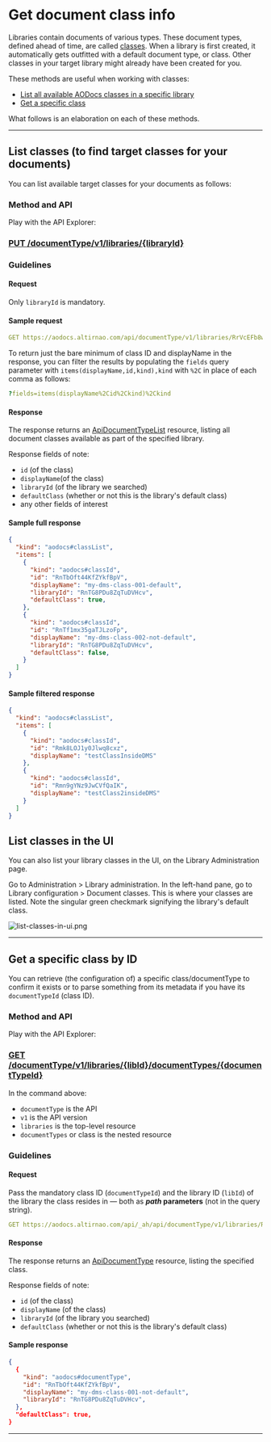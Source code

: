 # Get document class info

Libraries contain documents of various types. These document types, defined ahead of time, are called [classes](https://support.aodocs.com/hc/en-us/articles/205655634). When a library is first created, it automatically gets outfitted with a default document type, or class. Other classes in your target library might already have been created for you.

These methods are useful when working with classes:

*   [List all available AODocs classes in a specific library](/docs/aodocs.altirnao.com/1/routes/documentType/v1/libraries/%7BlibraryId%7D/get)
*   [Get a specific class](/docs/aodocs.altirnao.com/1/routes/documentType/v1/libraries/%7BlibId%7D/documentTypes/%7BdocumentTypeId%7D/get)

What follows is an elaboration on each of these methods.

---


## List classes (to find target classes for your documents)

You can list available target classes for your documents as follows:


### Method and API

Play with the API Explorer:

### [PUT /documentType/v1/libraries/{libraryId}](/docs/aodocs.altirnao.com/1/routes/documentType/v1/libraries/%7BlibraryId%7D/get)


### Guidelines


#### Request

Only `libraryId` is mandatory.


#### Sample request


```yaml
GET https://aodocs.altirnao.com/api/documentType/v1/libraries/RrVcEFb8wtDeNAnlmNN
```


To return just the bare minimum of class ID and displayName in the response, you can filter the results by populating the `fields` query parameter with `items(displayName,id,kind),kind` with `%2C` in place of each comma as follows:


```yaml
?fields=items(displayName%2Cid%2Ckind)%2Ckind
```


#### Response

The response returns an [ApiDocumentTypeList](/docs/aodocs.altirnao.com/1/types/ApiDocumentTypeList) resource, listing all document classes available as part of the specified library.

Response fields of note:


*   `id` (of the class)
*   `displayName`(of the class)
*   `libraryId` (of the library we searched)
*   `defaultClass` (whether or not this is the library's default class)
*   any other fields of interest


#### Sample full response


```json
{
  "kind": "aodocs#classList",
  "items": [
    {
      "kind": "aodocs#classId",
      "id": "RnTbOft44KfZYkfBpV",
      "displayName": "my-dms-class-001-default",
      "libraryId": "RnTG8PDu8ZqTuDVHcv",
      "defaultClass": true,
    },
    {
      "kind": "aodocs#classId",
      "id": "RnTf1mx35gaTJLzoFp",
      "displayName": "my-dms-class-002-not-default",
      "libraryId": "RnTG8PDu8ZqTuDVHcv",
      "defaultClass": false,
    }
  ]
}
```


#### Sample filtered response


```json
{
  "kind": "aodocs#classList",
  "items": [
    {
      "kind": "aodocs#classId",
      "id": "Rmk8LOJ1y0Jlwq8cxz",
      "displayName": "testClassInsideDMS"
    },
    {
      "kind": "aodocs#classId",
      "id": "Rmn9gYNz9JwCVfQaIK",
      "displayName": "testClass2insideDMS"
    }
  ]
}
```


## List classes in the UI

You can also list your library classes in the UI, on the Library Administration page.

Go to Administration > Library administration. In the left-hand pane, go to Library configuration > Document classes. This is where your classes are listed. Note the singular green checkmark signifying the library's default class.

![list-classes-in-ui.png](/img/list-classes-in-ui.png)

---

## Get a specific class by ID

You can retrieve (the configuration of) a specific class/documentType to confirm it exists or to parse something from its metadata if you have its `documentTypeId` (class ID).

### Method and API

Play with the API Explorer:

### [GET /documentType/v1/libraries/{libId}/documentTypes/{documentTypeId}](/docs/aodocs.altirnao.com/1/routes/documentType/v1/libraries/%7BlibId%7D/documentTypes/%7BdocumentTypeId%7D/get)

In the command above:

*   `documentType` is the API
*   `v1` is the API version
*   `libraries` is the top-level resource
*   `documentTypes` or class is the nested resource

### Guidelines

#### Request

Pass the mandatory class ID (`documentTypeId`) and the library ID (`libId`) of the library the class resides in — both as **_path_ parameters** (not in the query string).


```yaml
GET https://aodocs.altirnao.com/api/_ah/api/documentType/v1/libraries/Rs4xtue86axGNklquDP/documentTypes/Rs4xuIg86e45fvAsn9L
```

#### Response

The response returns an [ApiDocumentType](/docs/aodocs.altirnao.com/1/types/ApiDocumentType) resource, listing the specified class.

Response fields of note:

*   `id` (of the class)
*   `displayName` (of the class)
*   `libraryId` (of the library you searched)
*   `defaultClass` (whether or not this is the library's default class)


#### Sample response


```json
{
  {
    "kind": "aodocs#documentType",
    "id": "RnTbOft44KfZYkfBpV",
    "displayName": "my-dms-class-001-not-default",
    "libraryId": "RnTG8PDu8ZqTuDVHcv",
  },
  "defaultClass": true,
}
```

---

